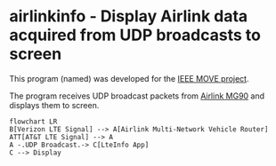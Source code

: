 # airlinkinfo - Display Airlink data acquired from UDP broadcasts to screen

This program (named) was developed for the [IEEE MOVE project](https://https://move.ieee.org).

The program receives UDP broadcast packets from [Airlink MG90](https://www.sierrawireless.com/products-and-solutions/routers-gateways/mg90/) and 
displays them to screen.



```mermaid
flowchart LR
B[Verizon LTE Signal] --> A[Airlink Multi-Network Vehicle Router]
ATT[AT&T LTE Signal] --> A
A -.UDP Broadcast.-> C[LteInfo App]
C --> Display

```
